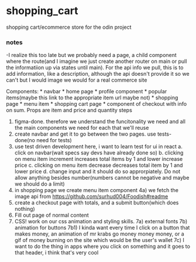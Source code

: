 # shopping_cart
shopping cart/ecommerce store for the odin project

### notes
-I realize this too late but we probably need a page, a child component
where the route(and I imagine we just create another router on main or pull
the informatiion up via states until main). For the api info we pull,
this is to add information, like a description, although the api doesn't provide it
so we can't but I would image we would for a real commerce site

Components:
    * navbar
    * home page 
        * profile component
        * popular items(maybe this link to the appropriate item url maybe not)
    * shopping page
        * menu item
    * shopping cart page
        * component of checkout with info on sum. Props are item and price and quantity
steps
1) figma-done. therefore we understand the funcitonality we need and all the main components we need for each that we'll reuse
2) create navbar and get it to go between the two pages. use tests-done(no need for tests)
3) use test driven development here, i want to learn test for ui in react
    a. click on navbar(wait specs say devs have already done so)
    b. clicking on menu item increment increases total items by 1 and lower increase price
    c. clicking on menu item decrease decreases total item by 1 and lower price
    d. change input and it should do so approrpiately. Do not allow anything besides number(numbers cannot be negative and maybe we should do a limit)
4) in shopping page we create menu item component
4a) we fetch the image api from https://github.com/surhud004/Foodish#readme
5) create a checkout page with totals, and a submit button(which does nothing)
6) Fill out page of normal content
7) CSS! work on our css animation and styling skills.
7a) external fonts
7b) animation for buttons
    7b1) I kinda want every time I click on a button that makes money, an animation of 
        mr krabs go money money money, or a gif of money burning on the site which 
        would be the user's wallet
7c) I want to do the thing in apps where you click on something and it goes to that header, i think that's very cool

